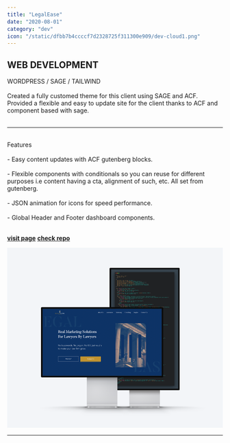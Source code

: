 ```yaml
---
title: "LegalEase"
date: "2020-08-01"
category: "dev"
icon: "/static/dfbb7b4ccccf7d2328725f311300e909/dev-cloud1.png"
---
```

## WEB DEVELOPMENT

WORDPRESS / SAGE / TAILWIND
<br><br>
Created a fully customed theme for this client using SAGE and ACF. Provided a flexible and easy to update site for the client thanks to ACF and component based with sage.
<br><br>
- - -
<br>
Features
<br><br>
- Easy content updates with ACF gutenberg blocks.
<br><br>
- Flexible components with conditionals so you can reuse for different purposes i.e content having a cta, alignment of such, etc. All set from gutenberg.
<br><br>
- JSON animation for icons for speed performance.
<br><br>
- Global Header and Footer dashboard components.
<br><br>

**[visit page](https://legaleasemarketing.com/)**
**[check repo]()**

![travel project vue](../images/legalease-dev-project.png)

- - -
